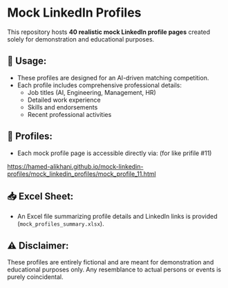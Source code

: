 # Mock LinkedIn Profiles

This repository hosts **40 realistic mock LinkedIn profile pages** created solely for demonstration and educational purposes.

## 🚀 Usage:

- These profiles are designed for an AI-driven matching competition.
- Each profile includes comprehensive professional details:
  - Job titles (AI, Engineering, Management, HR)
  - Detailed work experience
  - Skills and endorsements
  - Recent professional activities

## 📂 Profiles:

- Each mock profile page is accessible directly via: (for like prifile #11)
  
https://hamed-alikhani.github.io/mock-linkedin-profiles/mock_linkedin_profiles/mock_profile_11.html


## 📥 Excel Sheet:

- An Excel file summarizing profile details and LinkedIn links is provided (`mock_profiles_summary.xlsx`).

## ⚠️ Disclaimer:

These profiles are entirely fictional and are meant for demonstration and educational purposes only. Any resemblance to actual persons or events is purely coincidental.

  
